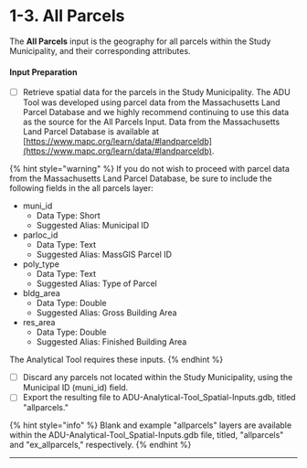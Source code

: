 # 1-3. All Parcels

The **All Parcels** input is the geography for all parcels within the Study Municipality, and their corresponding attributes.

#### Input Preparation

* [ ] Retrieve spatial data for the parcels in the Study Municipality. The ADU Tool was developed using parcel data from the Massachusetts Land Parcel Database and we highly recommend continuing to use this data as the source for the All Parcels Input. Data from the Massachusetts Land Parcel Database is available at [https://www.mapc.org/learn/data/#landparceldb](https://www.mapc.org/learn/data/#landparceldb).

{% hint style="warning" %}
If you do not wish to proceed with parcel data from the Massachusetts Land Parcel Database, be sure to include the following fields in the all parcels layer:

* muni\_id
  * Data Type: Short
  * Suggested Alias: Municipal ID
* parloc\_id&#x20;
  * Data Type: Text
  * Suggested Alias: MassGIS Parcel ID
* poly\_type
  * Data Type: Text
  * Suggested Alias: Type of Parcel
* bldg\_area
  * Data Type: Double
  * Suggested Alias: Gross Building Area&#x20;
* res\_area
  * Data Type: Double
  * Suggested Alias: Finished Building Area&#x20;

The Analytical Tool requires these inputs.
{% endhint %}

* [ ] Discard any parcels not located within the Study Municipality, using the Municipal ID (muni\_id) field.&#x20;
* [ ] Export the resulting file to ADU-Analytical-Tool\_Spatial-Inputs.gdb, titled "allparcels."

{% hint style="info" %}
Blank and example "allparcels" layers are available within the ADU-Analytical-Tool\_Spatial-Inputs.gdb file, titled, "allparcels" and "ex\_allparcels," respectively.
{% endhint %}



****
